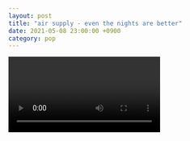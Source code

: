 ```yaml
---
layout: post
title: "air supply - even the nights are better"
date: 2021-05-08 23:00:00 +0900
category: pop
---
```


<div class="video-container">
    <video id="player" class="video-js vjs-default-skin vjs-big-play-centered" data-json="/public/json/pop/air supply - even the nights are better.json"></video>
</div>

```
```